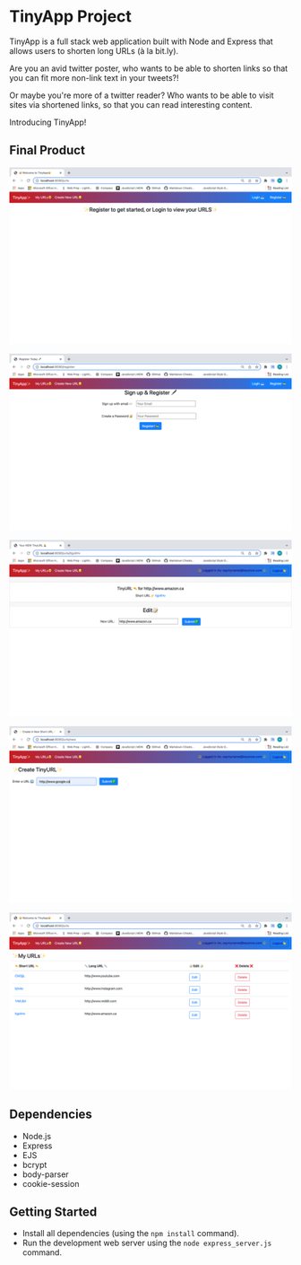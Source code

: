 # TinyApp Project

TinyApp is a full stack web application built with Node and Express that allows users to shorten long URLs (à la bit.ly).

Are you an avid twitter poster, who wants to be able to shorten links so that you can fit more non-link text in your tweets?!

Or maybe you're more of a twitter reader? Who wants to be able to visit sites via shortened links, so that you can read interesting content.

Introducing TinyApp!

## Final Product

!["Long URLS taking up too many characters in your Tweets? FEAR NOT - TinyApp us here!"](https://github.com/ofthekings12/tinyapp/blob/master/docs/urls-home-page.png?raw=true)

!["Register today and keep track of all your shortened URLs for all your tweeting needs."](https://github.com/ofthekings12/tinyapp/blob/master/docs/urls-register.png?raw=true)

!["Long, cumbersome, URLS are a thing of the past with TinyApp!"](https://github.com/ofthekings12/tinyapp/blob/master/docs/url-new.png?raw=true)

!["TinyApp is EASY to use, fast, AND effective! Get a new shortened URL within seconds!"](https://github.com/ofthekings12/tinyapp/blob/master/docs/urls-create.png?raw=true)

!["TinyApp will keep track of all your new urls for you to use and reuse to the ends of your tweeting heart's desires"](https://github.com/ofthekings12/tinyapp/blob/master/docs/users-urls.png?raw=true)


## Dependencies

- Node.js
- Express
- EJS
- bcrypt
- body-parser
- cookie-session

## Getting Started

- Install all dependencies (using the `npm install` command).
- Run the development web server using the `node express_server.js` command.